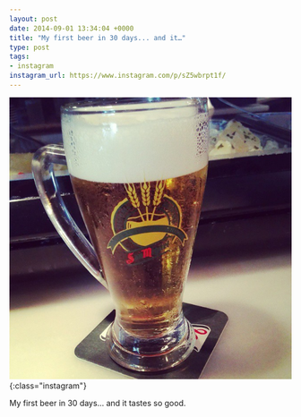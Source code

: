 ```yaml
---
layout: post
date: 2014-09-01 13:34:04 +0000
title: "My first beer in 30 days... and it…"
type: post
tags:
- instagram
instagram_url: https://www.instagram.com/p/sZ5wbrpt1f/
---
```


![Instagram - sZ5wbrpt1f](/assets/sZ5wbrpt1f.jpg){:class="instagram"}

My first beer in 30 days... and it tastes so good.
